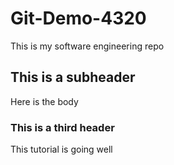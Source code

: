 # Git-Demo-4320

This is my software engineering repo


## This is a subheader
Here is the body


### This is a third header
This tutorial is going well 